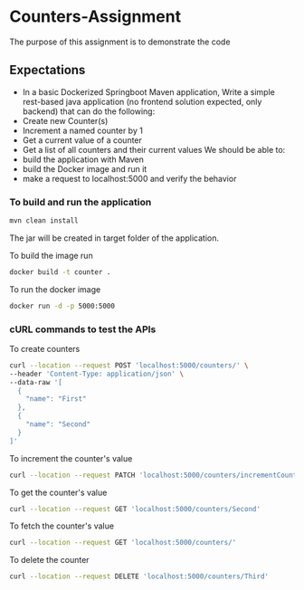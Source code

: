 # Counters-Assignment

The purpose of this assignment is to demonstrate the code

## Expectations

- In a basic Dockerized Springboot Maven application, Write a simple rest-based java application (no frontend solution expected, only backend) that can do the following:
- Create new Counter(s)
- Increment a named counter by 1
- Get a current value of a counter
- Get a list of all counters and their current values
    We should be able to:
- build the application with Maven
- build the Docker image and run it
- make a request to localhost:5000 and verify the behavior


### To build and run the application
 
```sh
mvn clean install
```
The jar will be created in target folder of the application.

To build the image run 
```sh
docker build -t counter .
```
To run the docker image
```sh
docker run -d -p 5000:5000
```

### cURL commands to test the APIs

To create counters
```sh
curl --location --request POST 'localhost:5000/counters/' \
--header 'Content-Type: application/json' \
--data-raw '[
  {
    "name": "First"
  },
  {
    "name": "Second"
  }
]'
```
To increment the counter's value
```sh
curl --location --request PATCH 'localhost:5000/counters/incrementCounterValue/First'
```
To get the counter's value
```sh
curl --location --request GET 'localhost:5000/counters/Second'
```
To fetch the counter's value
```sh
curl --location --request GET 'localhost:5000/counters/'
```
To delete the counter
```sh
curl --location --request DELETE 'localhost:5000/counters/Third'
```
